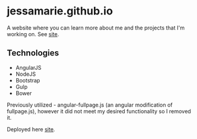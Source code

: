 # jessamarie.github.io

A website where you can learn more about me and the projects that I'm working on. See [site](https://jessamarie.github.io).

## Technologies

- AngularJS
- NodeJS
- Bootstrap
- Gulp
- Bower

Previously utilized - angular-fullpage.js (an angular modification of fullpage.js), however it did not meet my desired functionality so I removed it.

Deployed here [site](https://github.com/jessamarie/jessamarie.github.io).
